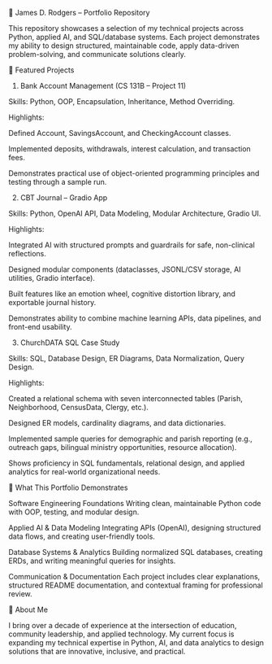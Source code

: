 📂 James D. Rodgers – Portfolio Repository

This repository showcases a selection of my technical projects across Python, applied AI, and SQL/database systems. Each project demonstrates my ability to design structured, maintainable code, apply data-driven problem-solving, and communicate solutions clearly.

🔑 Featured Projects
1. Bank Account Management (CS 131B – Project 11)

Skills: Python, OOP, Encapsulation, Inheritance, Method Overriding.

Highlights:

Defined Account, SavingsAccount, and CheckingAccount classes.

Implemented deposits, withdrawals, interest calculation, and transaction fees.

Demonstrates practical use of object-oriented programming principles and testing through a sample run.

2. CBT Journal – Gradio App

Skills: Python, OpenAI API, Data Modeling, Modular Architecture, Gradio UI.

Highlights:

Integrated AI with structured prompts and guardrails for safe, non-clinical reflections.

Designed modular components (dataclasses, JSONL/CSV storage, AI utilities, Gradio interface).

Built features like an emotion wheel, cognitive distortion library, and exportable journal history.

Demonstrates ability to combine machine learning APIs, data pipelines, and front-end usability.

3. ChurchDATA SQL Case Study

Skills: SQL, Database Design, ER Diagrams, Data Normalization, Query Design.

Highlights:

Created a relational schema with seven interconnected tables (Parish, Neighborhood, CensusData, Clergy, etc.).

Designed ER models, cardinality diagrams, and data dictionaries.

Implemented sample queries for demographic and parish reporting (e.g., outreach gaps, bilingual ministry opportunities, resource allocation).

Shows proficiency in SQL fundamentals, relational design, and applied analytics for real-world organizational needs.

🎯 What This Portfolio Demonstrates

Software Engineering Foundations
Writing clean, maintainable Python code with OOP, testing, and modular design.

Applied AI & Data Modeling
Integrating APIs (OpenAI), designing structured data flows, and creating user-friendly tools.

Database Systems & Analytics
Building normalized SQL databases, creating ERDs, and writing meaningful queries for insights.

Communication & Documentation
Each project includes clear explanations, structured README documentation, and contextual framing for professional review.

📌 About Me

I bring over a decade of experience at the intersection of education, community leadership, and applied technology. My current focus is expanding my technical expertise in Python, AI, and data analytics to design solutions that are innovative, inclusive, and practical.
